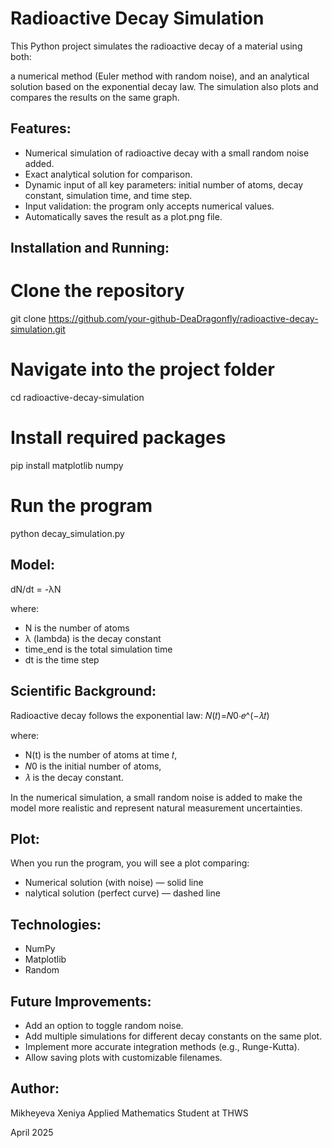 # Radioactive Decay Simulation

This Python project simulates the radioactive decay of a material using both:

a numerical method (Euler method with random noise), and an analytical solution based on the exponential decay law.
The simulation also plots and compares the results on the same graph.

## Features:
- Numerical simulation of radioactive decay with a small random noise added.
- Exact analytical solution for comparison.
- Dynamic input of all key parameters: initial number of atoms, decay constant, simulation time, and time step.
- Input validation: the program only accepts numerical values.
- Automatically saves the result as a plot.png file.

## Installation and Running:
# Clone the repository
git clone https://github.com/your-github-DeaDragonfly/radioactive-decay-simulation.git

# Navigate into the project folder
cd radioactive-decay-simulation

# Install required packages
pip install matplotlib numpy

# Run the program
python decay_simulation.py

## Model:
dN/dt = -λN

where:
- N is the number of atoms
- λ (lambda) is the decay constant
- time_end is the total simulation time
- dt is the time step

## Scientific Background:
Radioactive decay follows the exponential law:
𝑁(𝑡)=𝑁0⋅𝑒^(−𝜆𝑡)

where:

- N(t) is the number of atoms at time 𝑡,
- 𝑁0 is the initial number of atoms,
- 𝜆 is the decay constant.

In the numerical simulation, a small random noise is added to make the model more realistic and represent natural measurement uncertainties.

## Plot:
When you run the program, you will see a plot comparing:

- Numerical solution (with noise) — solid line
- nalytical solution (perfect curve) — dashed line

## Technologies:
- NumPy
- Matplotlib
- Random

## Future Improvements:
- Add an option to toggle random noise.
- Add multiple simulations for different decay constants on the same plot.
- Implement more accurate integration methods (e.g., Runge-Kutta).
- Allow saving plots with customizable filenames.

## Author:
Mikheyeva Xeniya
Applied Mathematics Student at THWS

April 2025